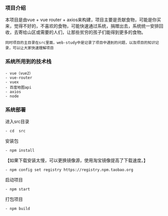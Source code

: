 ### 项目介绍

本项目是由vue + vue router + axios来构建，项目主要是贡献食物，可能是你买来，觉得不好的，不喜欢的食物，可能快速通过系统，捐赠出去，系统统一安排回收，去寄给山区或需要的人们，让那些贫穷的孩子们能得到更多的食物。



`同时项目的主目录在src里面，web-study中是记录了项目中遇到的问题，以及项目的知识记录，可以让大家快速理解项目`

### 系统所用到的技术栈

    - vue（vue2）
    - vue-router
    - vuex
    - 百度地图api
    - axios
    - node



### 系统部署

进入src目录

    - cd  src

安装包

    - npm install

【如果下载安装太慢，可以更换镜像源，使用淘宝镜像提高了下载速度。】

    - npm config set registry https://registry.npm.taobao.org

启动项目

    - npm start

打包项目

    - npm build

